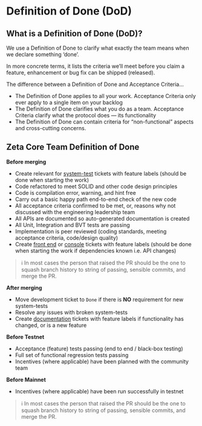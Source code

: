 # Definition of Done (DoD)

## What is a Definition of Done (DoD)?

We use a Definition of Done to clarify what exactly the team means when we declare something ‘done’.

In more concrete terms, it lists the criteria we’ll meet before you claim a feature, enhancement or bug fix can be shipped (released).

The difference between a Definition of Done and Acceptance Criteria...

- The Definition of Done applies to all your work. Acceptance Criteria only ever apply to a single item on your backlog
- The Definition of Done clarifies what you do as a team. Acceptance Criteria clarify what the protocol does — its functionality
- The Definition of Done can contain criteria for “non-functional” aspects and cross-cutting concerns.

## Zeta Core Team Definition of Done

**Before merging**
- Create relevant for [system-test](https://github.com/zetaprotocol/system-tests/issues) tickets with feature labels (should be done when starting the work)
- Code refactored to meet SOLID and other code design principles
- Code is compilation error, warning, and hint free
- Carry out a basic happy path end-to-end check of the new code
- All acceptance criteria confirmed to be met, or, reasons why not discussed with the engineering leadership team
- All APIs are documented so auto-generated documentation is created
- All Unit, Integration and BVT tests are passing
- Implementation is peer reviewed (coding standards, meeting acceptance criteria, code/design quality)
- Create [front end](https://github.com/zetaprotocol/token-frontend/issues) or [console](https://github.com/vegaprotocol/console/issues) tickets with feature labels (should be done when starting the work if dependencies known i.e. API changes)

> ℹ️ In most cases the person that raised the PR should be the one to squash branch history to string of passing, sensible commits, and merge the PR.

**After merging**
- Move development ticket to `Done` if there is **NO** requirement for new system-tests
- Resolve any issues with broken system-tests
- Create [documentation](https://github.com/zetaprotocol/documentation/issues) tickets with feature labels if functionality has changed, or is a new feature

**Before Testnet**
- Acceptance (feature) tests passing (end to end / black-box testing)
- Full set of functional regression tests passing
- Incentives (where applicable) have been planned with the community team

**Before Mainnet**
- Incentives (where applicable) have been run successfully in testnet

> ℹ️ In most cases the person that raised the PR should be the one to squash branch history to string of passing, sensible commits, and merge the PR.

